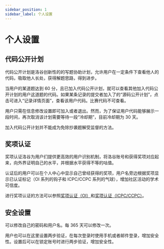 ```yaml
---
sidebar_position: 1
sidebar_label: 个人设置
---
```


# 个人设置

## 代码公开计划

代码公开计划是洛谷创新性的的写题协助计划，允许用户在一定条件下查看他人的代码，吸取他人长处，获得解题思路，得到进步。

当用户的某道题达到 60 分，且已加入代码公开计划，就可以查看其他加入代码公开计划的用户这道题的代码。如果某条记录的提交者加入了的“源码公开计划”，点击可进入“记录详情页面”，查看该用户代码。比赛代码不可查看。

用户只需在信息修改设置即可加入或者退出。然而，为了保证用户代码能够展示一段时间，再次取消该计划需要等待一段“冷却期”，目前冷却期为 30 天。

加入代码公开计划并不能成为免除抄袭题解受监督的方法。

## 奖项认证

奖项认证洛谷为用户们提供更高效的用户识别机制，将洛谷账号和获得奖项对应起来，向外界证明自己的水平，并根据水平获得不等的咕值。

认证后的用户可以在个人中心中显示自己曾经获得的奖项，用户名旁边根据奖项显示已认证标记（OI 系列的钩子和 ICPC/CCPC 系列的气球），增加社区活动的学术可信度。

进行奖项认证的方法可以参照[奖项认证（OI）](./award-certify-oi.md)和[奖项认证（ICPC/CCPC）](./award-certify-cpc.md)。

## 安全设置

可以修改自己的密码和用户名。每 365 天可以修改一次。

用户也可以在这里设置两步验证，在每次登录时使用手机或者邮件登录，增加安全性。设置后可以在锁定账号时进行两步验证，增加安全性。
